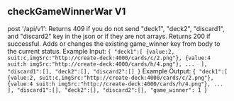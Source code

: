 checkGameWinnerWar V1
--------------

post '/api/v1':
    Returns 409 if you do not send "deck1", "deck2", "discard1", and "discard2" key in the json or if they are not arrays. Returns 200 if successful. Adds or changes the existing game_winner key from body to the current status.
    Example Input:
    ```
        {
            "deck1":[
                {value:2, suit:c,imgSrc:"http://create-deck:4000/cards/c/2.png"},
                {value:4 suit:h imgSrc:"http://create-deck:4000/cards/h/4.png"},
                ... 
            ],
            "discard1":[],
            "deck2":[],
            "discard2":[]
        }
    ```
    Example Output:
    ```
        {
            "deck1":[
                {value:2, suit:c,imgSrc:"http://create-deck:4000/cards/c/2.png"},
                {value:4 suit:h imgSrc:"http://create-deck:4000/cards/h/4.png"},
                ... 
            ],
            "discard1":[],
            "deck2":[],
            "discard2":[],
            "game_winner": 1
        }
    ```
